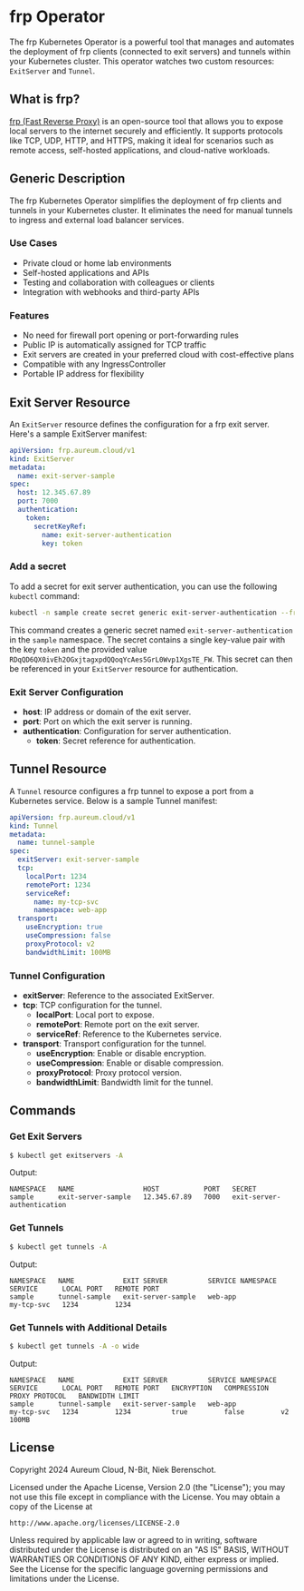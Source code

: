 # frp Operator

The frp Kubernetes Operator is a powerful tool that manages and automates the deployment of frp clients (connected to exit servers) and tunnels within your Kubernetes cluster. This operator watches two custom resources: `ExitServer` and `Tunnel`.

## What is frp?

[frp (Fast Reverse Proxy)](https://github.com/fatedier/frp) is an open-source tool that allows you to expose local servers to the internet securely and efficiently. It supports protocols like TCP, UDP, HTTP, and HTTPS, making it ideal for scenarios such as remote access, self-hosted applications, and cloud-native workloads.

## Generic Description

The frp Kubernetes Operator simplifies the deployment of frp clients and tunnels in your Kubernetes cluster. It eliminates the need for manual tunnels to ingress and external load balancer services.

### Use Cases

- Private cloud or home lab environments
- Self-hosted applications and APIs
- Testing and collaboration with colleagues or clients
- Integration with webhooks and third-party APIs

### Features

- No need for firewall port opening or port-forwarding rules
- Public IP is automatically assigned for TCP traffic
- Exit servers are created in your preferred cloud with cost-effective plans
- Compatible with any IngressController
- Portable IP address for flexibility

## Exit Server Resource

An `ExitServer` resource defines the configuration for a frp exit server. Here's a sample ExitServer manifest:

```yaml
apiVersion: frp.aureum.cloud/v1
kind: ExitServer
metadata:
  name: exit-server-sample
spec:
  host: 12.345.67.89
  port: 7000
  authentication:
    token:
      secretKeyRef:
        name: exit-server-authentication
        key: token
```

### Add a secret

To add a secret for exit server authentication, you can use the following `kubectl` command:

```bash
kubectl -n sample create secret generic exit-server-authentication --from-literal=token=RDqQD6QX0ivEh2OGxjtagxpdQQoqYcAes5GrL0Wvp1XgsTE_FW
```

This command creates a generic secret named `exit-server-authentication` in the `sample` namespace. The secret contains a single key-value pair with the key `token` and the provided value `RDqQD6QX0ivEh2OGxjtagxpdQQoqYcAes5GrL0Wvp1XgsTE_FW`. This secret can then be referenced in your `ExitServer` resource for authentication.

### Exit Server Configuration

- **host**: IP address or domain of the exit server.
- **port**: Port on which the exit server is running.
- **authentication**: Configuration for server authentication.
  - **token**: Secret reference for authentication.

## Tunnel Resource

A `Tunnel` resource configures a frp tunnel to expose a port from a Kubernetes service. Below is a sample Tunnel manifest:

```yaml
apiVersion: frp.aureum.cloud/v1
kind: Tunnel
metadata:
  name: tunnel-sample
spec:
  exitServer: exit-server-sample
  tcp:
    localPort: 1234
    remotePort: 1234
    serviceRef:
      name: my-tcp-svc
      namespace: web-app
  transport:
    useEncryption: true
    useCompression: false
    proxyProtocol: v2
    bandwidthLimit: 100MB
```

### Tunnel Configuration

- **exitServer**: Reference to the associated ExitServer.
- **tcp**: TCP configuration for the tunnel.
  - **localPort**: Local port to expose.
  - **remotePort**: Remote port on the exit server.
  - **serviceRef**: Reference to the Kubernetes service.
- **transport**: Transport configuration for the tunnel.
  - **useEncryption**: Enable or disable encryption.
  - **useCompression**: Enable or disable compression.
  - **proxyProtocol**: Proxy protocol version.
  - **bandwidthLimit**: Bandwidth limit for the tunnel.

## Commands

### Get Exit Servers

```bash
$ kubectl get exitservers -A
```

Output:

```text
NAMESPACE   NAME                 HOST           PORT   SECRET
sample      exit-server-sample   12.345.67.89   7000   exit-server-authentication
```

### Get Tunnels

```bash
$ kubectl get tunnels -A
```

Output:

```text
NAMESPACE   NAME            EXIT SERVER          SERVICE NAMESPACE   SERVICE      LOCAL PORT   REMOTE PORT
sample      tunnel-sample   exit-server-sample   web-app             my-tcp-svc   1234         1234
```

### Get Tunnels with Additional Details

```bash
$ kubectl get tunnels -A -o wide
```

Output:

```text
NAMESPACE   NAME            EXIT SERVER          SERVICE NAMESPACE   SERVICE      LOCAL PORT   REMOTE PORT   ENCRYPTION   COMPRESSION   PROXY PROTOCOL   BANDWIDTH LIMIT
sample      tunnel-sample   exit-server-sample   web-app             my-tcp-svc   1234         1234          true         false         v2               100MB
```

## License

Copyright 2024 Aureum Cloud, N-Bit, Niek Berenschot.

Licensed under the Apache License, Version 2.0 (the "License");
you may not use this file except in compliance with the License.
You may obtain a copy of the License at

    http://www.apache.org/licenses/LICENSE-2.0

Unless required by applicable law or agreed to in writing, software
distributed under the License is distributed on an "AS IS" BASIS,
WITHOUT WARRANTIES OR CONDITIONS OF ANY KIND, either express or implied.
See the License for the specific language governing permissions and
limitations under the License.
